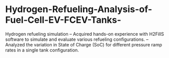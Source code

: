 # Hydrogen-Refueling-Analysis-of-Fuel-Cell-EV-FCEV-Tanks-
Hydrogen refueling simulation
– Acquired hands-on experience with H2FillS software to simulate and evaluate various refueling configurations.
– Analyzed the variation in State of Charge (SoC) for different pressure ramp rates in a single tank configuration.
